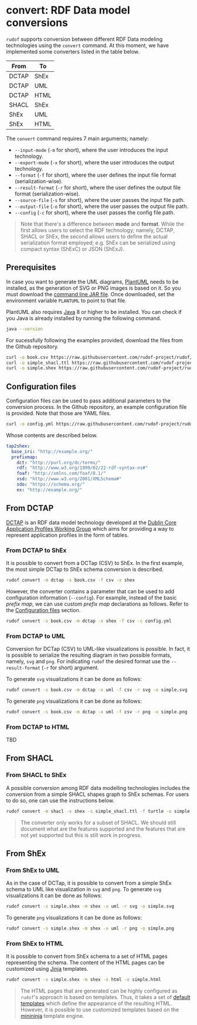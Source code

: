 # convert: RDF Data model conversions

`rudof` supports conversion between different RDF Data modeling technologies using the `convert` command.
At this moment, we have implemented some converters listed in the table below.

| From  | To   |
|-------|------|
| DCTAP | ShEx |
| DCTAP | UML  |
| DCTAP | HTML |
| SHACL | ShEx |
| ShEx  | UML  |
| ShEx  | HTML |

The `convert` command requires 7 main arguments; namely:

- `--input-mode` (`-m` for short), where the user introduces the input technology.
- `--export-mode` (`-x` for short), where the user introduces the output technology.
- `--format` (`-f` for short), where the user defines the input file format (serialization-wise).
- `--result-format` (`-r` for short), where the user defines the output file format (serialization-wise).
- `--source-file` (`-s` for short), where the user passes the input file path.
- `--output-file` (`-o` for short), where the user passes the output file path.
- `--config` (`-c` for short), where the user passes the config file path.

> Note that there's a difference between **mode** and **format**. While the first allows users to select the RDF technology; namely, DCTAP, SHACL or ShEx, the second allows users to define the actual serialization format employed; e.g. ShEx can be serialized using compact syntax (ShExC) or JSON (ShExJ).

## Prerequisites

In case you want to generate the UML diagrams, [PlantUML](https://plantuml.com/) needs to be installed, as the generation of SVG or PNG images is based on it.
So you must download the [command line JAR file](https://plantuml.com/download).
Once downloaded, set the environment variable `PLANTUML` to point to that file.

PlantUML also requires [Java](https://www.oracle.com/java/technologies) 8 or higher to be installed. You can check if you Java is already installed by running the following command.

```sh
java --version
```

For sucessfully following the examples provided, download the files from the Github repository.

```sh
curl -o book.csv https://raw.githubusercontent.com/rudof-project/rudof/refs/heads/master/examples/dctap/book.csv
curl -o simple_shacl.ttl https://raw.githubusercontent.com/rudof-project/rudof/refs/heads/master/examples/simple_shacl.ttl
curl -o simple.shex https://raw.githubusercontent.com/rudof-project/rudof/refs/heads/master/examples/simple.shex
```

## Configuration files

Configuration files can be used to pass additional parameters to the conversion process.
In the Github repository, an example configuration file is provided.
Note that those are YAML files.

```sh
curl -o config.yml https://raw.githubusercontent.com/rudof-project/rudof/refs/heads/master/examples/dctap/book_converter_config.yml
```

Whose contents are described below.

```yaml
tap2shex:
  base_iri: "http://example.org/"
  prefixmap:
    dct: "http://purl.org/dc/terms/"
    rdf: "http://www.w3.org/1999/02/22-rdf-syntax-ns#"
    foaf: "http://xmlns.com/foaf/0.1/"
    xsd: "http://www.w3.org/2001/XMLSchema#"
    sdo: "https://schema.org/"
    ex: "http://example.org/"
```

## From DCTAP

[DCTAP](https://www.dublincore.org/specifications/dctap/) is an RDF data model technology developed at the [Dublin Core Application Profiles Working Group](https://github.com/dcmi/dctap) which aims for providing a way to represent application profiles in the form of tables.

### From DCTAP to ShEx

It is possible to convert from a DCTap (CSV) to ShEx.
In the first example, the most simple DCTap to ShEx schema conversion is described.

```sh
rudof convert -m dctap -s book.csv -f csv -x shex
```

However, the converter contains a parameter that can be used to add configuration information (`--config`).
For example, instead of the basic *prefix map*, we can use custom *prefix map* declarations as follows.
Refer to the [Configuration files](#configuration-files) section.

```sh
rudof convert -s book.csv -m dctap -x shex -f csv -c config.yml
```

### From DCTAP to UML

Conversion for DCTap (CSV) to UML-like visualizations is possible.
In fact, it is possible to serialize the resulting diagram in two possible formats, namely, `svg` and `png`.
For indicating `rudof` the desired format use the `--result-format` (`-r` for short) argument.

To generate `svg` visualizations it can be done as follows:

```sh
rudof convert -s book.csv -m dctap -x uml -f csv -r svg -o simple.svg
```

To generate `png` visualizations it can be done as follows:

```sh
rudof convert -s book.csv -m dctap -x uml -f csv -r png -o simple.png
```

### From DCTAP to HTML

TBD

## From SHACL

### From SHACL to ShEx

A possible conversion among RDF data modelling technologies includes the conversion from a simple SHACL shapes graph to ShEx schemas.
For users to do so, one can use the instructions below.

```sh
rudof convert -m shacl -x shex -s simple_shacl.ttl -f turtle -o simple.shex
```

> The converter only works for a subset of SHACL. We should still document what are the features supported and the features that are not yet supported but this is still work in progress.

## From ShEx

### From ShEx to UML

As in the case of DCTap, it is possible to convert from a simple ShEx schema to UML like visualization in `svg` and `png`.
To generate `svg` visualizations it can be done as follows:

```sh
rudof convert -s simple.shex -m shex -x uml -r svg -o simple.svg
```

To generate `png` visualizations it can be done as follows:

```sh
rudof convert -s simple.shex -m shex -x uml -r png -o simple.png
```

### From ShEx to HTML

It is possible to convert from ShEx schema to a set of HTML pages representing the schema.
The content of the HTML pages can be customized using [Jinja](https://docs.rs/minijinja/latest/minijinja/index.html) templates.

```sh
rudof convert -s simple.shex -m shex -x html -o simple.html
```

> The HTML pages that are generated can be highly configured as `rudof`'s approach is based on templates. Thus, it takes a set of [default templates](https://github.com/rudof-project/rudof/tree/master/shapes_converter/default_templates) which define the appearance of the resulting HTML. However, it is possible to use customized templates based on the [minininja](https://docs.rs/minijinja/latest/minijinja/index.html) template engine.
